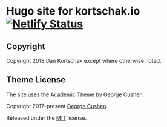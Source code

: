 # Hugo site for kortschak.io [![Netlify Status](https://api.netlify.com/api/v1/badges/dcbb15b8-7dce-4c13-8bcc-4b48a21c770d/deploy-status)](https://app.netlify.com/sites/brave-hawking-6c77a8/deploys)

## Copyright

Copyright 2018 Dan Kortschak except where otherwise noted.

## Theme License

The site uses the [Academic Theme](https://github.com/sourcethemes/academic-kickstart) by George Cushen.

Copyright 2017-present [George Cushen](https://georgecushen.com).

Released under the [MIT](https://github.com/sourcethemes/academic-kickstart/blob/master/LICENSE.md) license.

